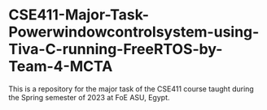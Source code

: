 # CSE411-Major-Task-Powerwindowcontrolsystem-using-Tiva-C-running-FreeRTOS-by-Team-4-MCTA
This is a repository for the major task of the CSE411 course taught during the Spring semester of 2023 at FoE ASU, Egypt.
